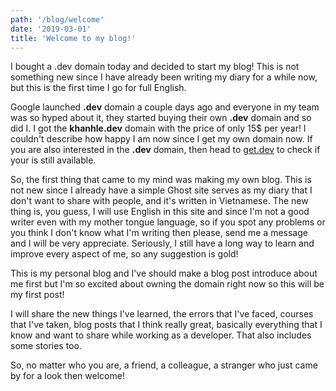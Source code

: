 ```yaml
---
path: '/blog/welcome'
date: '2019-03-01'
title: 'Welcome to my blog!'
---
```


I bought a .dev domain today and decided to start my blog! This is not something new since I have already been writing
my diary for a while now, but this is the first time I go for full English.

<!-- end -->

Google launched **.dev** domain a couple days ago and everyone in my team was so hyped about it, they started buying their own **.dev** domain and so did I. I got the **khanhle.dev** domain with the price of only 15\$ per year! I couldn't describe how happy I am now since I get my own domain now. If you are also interested in the **.dev** domain, then head to [get.dev](https://get.dev) to check if your is still available.

So, the first thing that came to my mind was making my own blog. This is not new since I already have a simple Ghost site serves as my diary that I don't want to share with people, and it's written in Vietnamese. The new thing is, you guess, I will use English in this site and since I'm not a good writer even with my mother tongue language, so if you spot any problems or you think I don't know what I'm writing then please, send me a message and I will be very appreciate. Seriously, I still have a long way to learn and improve every aspect of me, so any suggestion is gold!

This is my personal blog and I've should make a blog post introduce about me first but I'm so excited about owning the domain right now so this will be my first post!

I will share the new things I've learned, the errors that I've faced, courses that I've taken, blog posts that I think really great, basically everything that I know and want to share while working as a developer. That also includes some stories too.

So, no matter who you are, a friend, a colleague, a stranger who just came by for a look then welcome!
